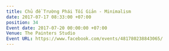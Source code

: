 ```yaml
---
title: Chủ đề Trường Phái Tối Giản - Minimalism
date: 2017-07-17 08:33:00 +07:00
position: 34
Event date: 2017-07-20 00:00:00 +07:00
Venue: The Painters Studio
Event URL: https://www.facebook.com/events/481780238843065/
---
```


